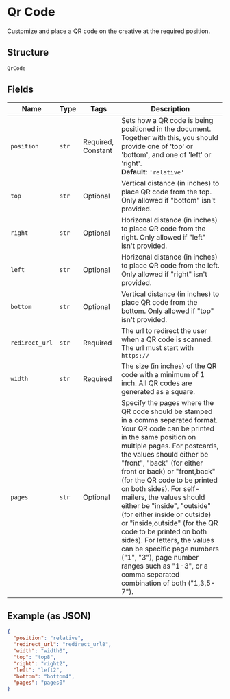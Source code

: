 
# Qr Code

Customize and place a QR code on the creative at the required position.

## Structure

`QrCode`

## Fields

| Name | Type | Tags | Description |
|  --- | --- | --- | --- |
| `position` | `str` | Required, Constant | Sets how a QR code is being positioned in the document. Together with this, you should provide one of 'top' or 'bottom', and one of 'left' or 'right'.<br>**Default**: `'relative'` |
| `top` | `str` | Optional | Vertical distance (in inches) to place QR code from the top. Only allowed if "bottom" isn't provided. |
| `right` | `str` | Optional | Horizonal distance (in inches) to place QR code from the right. Only allowed if "left" isn't provided. |
| `left` | `str` | Optional | Horizonal distance (in inches) to place QR code from the left. Only allowed if "right" isn't provided. |
| `bottom` | `str` | Optional | Vertical distance (in inches) to place QR code from the bottom. Only allowed if "top" isn't provided. |
| `redirect_url` | `str` | Required | The url to redirect the user when a QR code is scanned. The url must start with `https://` |
| `width` | `str` | Required | The size (in inches) of the QR code with a minimum of 1 inch. All QR codes are generated as a square. |
| `pages` | `str` | Optional | Specify the pages where the QR code should be stamped in a comma separated format. Your QR code can be printed in the same position on multiple pages. For postcards, the values should either be "front", "back" (for either front or back) or "front,back" (for the QR code to be printed on both sides). For self-mailers, the values should either be "inside", "outside" (for either inside or outside) or "inside,outside" (for the QR code to be printed on both sides). For letters, the values can be specific page numbers ("1", "3"), page number ranges such as "1-3", or a comma separated combination of both ("1,3,5-7"). |

## Example (as JSON)

```json
{
  "position": "relative",
  "redirect_url": "redirect_url8",
  "width": "width0",
  "top": "top8",
  "right": "right2",
  "left": "left2",
  "bottom": "bottom4",
  "pages": "pages0"
}
```

